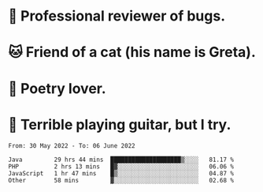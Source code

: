 # 🐛 Professional reviewer of bugs.
# 🐱 Friend of a cat (his name is Greta).
# 📜 Poetry lover.
# 🎸 Terrible playing guitar, but I try.

<!--START_SECTION:waka-->

```text
From: 30 May 2022 - To: 06 June 2022

Java         29 hrs 44 mins  ████████████████████▒░░░░   81.17 %
PHP          2 hrs 13 mins   █▓░░░░░░░░░░░░░░░░░░░░░░░   06.06 %
JavaScript   1 hr 47 mins    █▒░░░░░░░░░░░░░░░░░░░░░░░   04.87 %
Other        58 mins         ▓░░░░░░░░░░░░░░░░░░░░░░░░   02.68 %
```

<!--END_SECTION:waka-->
